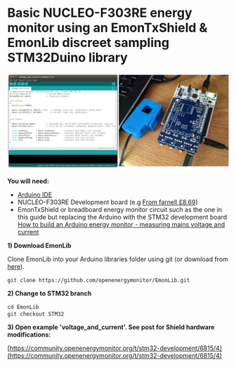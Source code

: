 # Basic NUCLEO-F303RE energy monitor using an EmonTxShield & EmonLib discreet sampling STM32Duino library

![EmonLib.png](../../images/STM32Duino/EmonLib.png)

**You will need:**

- [Arduino IDE](https://www.arduino.cc/en/Main/Software)
- NUCLEO-F303RE Development board (e.g [From farnell £8.69](https://uk.farnell.com/stmicroelectronics/nucleo-f303re/dev-board-st-link-nucleo/dp/2467271))
- EmonTxShield or breadboard energy monitor circuit such as the one in this guide but replacing the Arduino with the STM32 development board [How to build an Arduino energy monitor - measuring mains voltage and current](https://learn.openenergymonitor.org/electricity-monitoring/ctac/how-to-build-an-arduino-energy-monitor)

**1) Download EmonLib**

Clone EmonLib into your Arduino libraries folder using git (or download from [here](http://github.com/openenergymonitor/EmonLib)).

    git clone https://github.com/openenergymonitor/EmonLib.git

**2) Change to STM32 branch**

    cd EmonLib
    git checkout STM32
    
**3) Open example 'voltage_and_current'. See post for Shield hardware modifications:**

[https://community.openenergymonitor.org/t/stm32-development/6815/4](https://community.openenergymonitor.org/t/stm32-development/6815/4)

